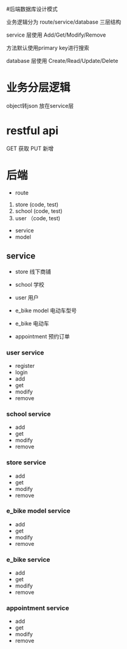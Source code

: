 #后端数据库设计模式

业务逻辑分为 route/service/database 三层结构

service 层使用 Add/Get/Modify/Remove

方法默认使用primary key进行搜索

database 层使用 Create/Read/Update/Delete


# 业务分层逻辑
object转json 放在service层


# restful api
GET 获取
PUT 新增

# 后端
- route

1. store (code, test)
2. school (code, test)
3. user （code, test)
- service
- model

## service
- store 线下商铺
- school 学校
- user 用户

- e_bike model 电动车型号
- e_bike 电动车
- appointment 预约订单



### user service
- register
- login
- add
- get
- modify
- remove
### school service
- add
- get
- modify
- remove
### store service
- add
- get
- modify
- remove
### e_bike model service
- add
- get
- modify
- remove
### e_bike service
- add
- get
- modify
- remove
### appointment service
- add
- get
- modify
- remove
